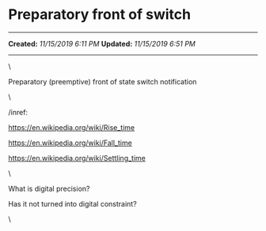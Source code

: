 Preparatory front of switch
===========================

  -------------- ----------------------
  **Created:**   *11/15/2019 6:11 PM*
  **Updated:**   *11/15/2019 6:51 PM*
  -------------- ----------------------

\

Preparatory (preemptive) front of state switch notification

\

/inref:

<https://en.wikipedia.org/wiki/Rise_time>

<https://en.wikipedia.org/wiki/Fall_time>

<https://en.wikipedia.org/wiki/Settling_time>

\

What is digital precision?

Has it not turned into digital constraint?

\

 

